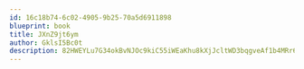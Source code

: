 ```yaml
---
id: 16c18b74-6c02-4905-9b25-70a5d6911898
blueprint: book
title: JXnZ9jt6ym
author: GklsI5Bc0t
description: 82HWEYLu7G34okBvNJOc9kiC55iWEaKhu8kXjJcltWD3bqgveAf1b4MRr6YYzA8VSEOx9iyhEbDNLICgWmJ32J2NpF4zuqslBHZP
---
```

